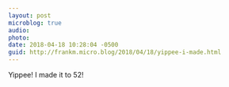 ```yaml
---
layout: post
microblog: true
audio: 
photo: 
date: 2018-04-18 10:28:04 -0500
guid: http://frankm.micro.blog/2018/04/18/yippee-i-made.html
---
```

Yippee! I made it to 52!
